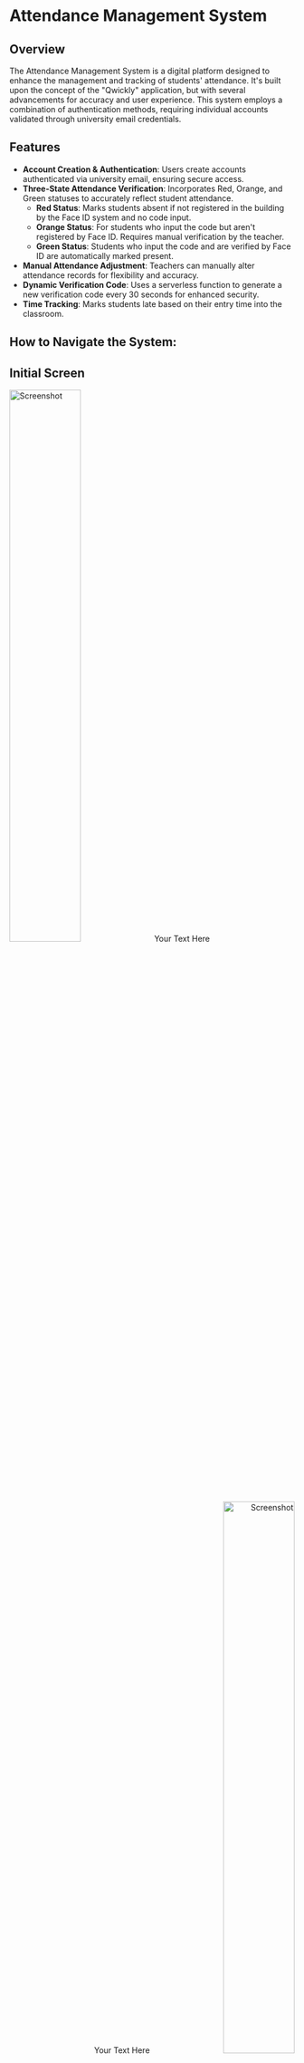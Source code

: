 # Attendance Management System

## Overview

The Attendance Management System is a digital platform designed to enhance the management and tracking of students' attendance. It's built upon the concept of the "Qwickly" application, but with several advancements for accuracy and user experience. This system employs a combination of authentication methods, requiring individual accounts validated through university email credentials.

## Features

- **Account Creation & Authentication**: Users create accounts authenticated via university email, ensuring secure access.
- **Three-State Attendance Verification**: Incorporates Red, Orange, and Green statuses to accurately reflect student attendance.
  - **Red Status**: Marks students absent if not registered in the building by the Face ID system and no code input.
  - **Orange Status**: For students who input the code but aren't registered by Face ID. Requires manual verification by the teacher.
  - **Green Status**: Students who input the code and are verified by Face ID are automatically marked present.
- **Manual Attendance Adjustment**: Teachers can manually alter attendance records for flexibility and accuracy.
- **Dynamic Verification Code**: Uses a serverless function to generate a new verification code every 30 seconds for enhanced security.
- **Time Tracking**: Marks students late based on their entry time into the classroom.


## How to Navigate the System:

## Initial Screen

<!-- Image on the left, text on the right -->
<p align="left">
  <img src="https://github.com/rorosaga/Classlink/assets/133862511/c1df9948-70c9-40b8-94c6-7c1f530f7c0e" alt="Screenshot" width="50%">
  <span>Your Text Here</span>
</p>

<!-- Text on the left, image on the right -->
<p align="right">
  <span>Your Text Here</span>
  <img src="https://github.com/rorosaga/Classlink/assets/133862511/32d44463-d570-47f1-98fe-ea10bf551c22" alt="Screenshot" width="50%">
</p>

<!-- Continue this pattern for other images and text -->




## Acknowledgments

- Credits to the original "Qwickly" application for inspiration.
- Thanks to all contributors who have invested their time in improving this project.
